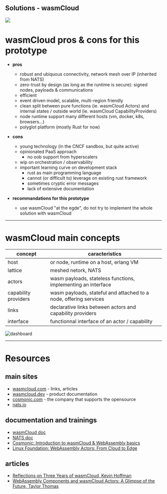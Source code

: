 ## Solutions - wasmCloud

![](https://cosmonic.com/images/blogs/2022/wasmcloud-from-edge-to-cloud.png)

# wasmCloud pros & cons for this prototype

- __pros__
    - robust and ubiquous connectivity, network mesh over IP (inherited from NATS)
    - zero-trust by design (as long as the runtime is secure): signed nodes, payloads & communications
    - efficient
    - event driven model, scalable, multi-region friendly
    - clean split between pure functions (ie. wasmCloud Actors) and internal states / outside world (ie. wasmCloud CapabilityProviders)
    - node runtime support many different hosts (vm, docker, k8s, browsers...)
    - polyglot platform (mostly Rust for now)

- __cons__
    - young technology (in the CNCF sandbox, but quite active)
    - opinionated PaaS approach
        - no oob support from hyperscalers
    - wip on orchestration / observability
    - important learning curve on development stack
        - rust as main programming language
        - cannot (or difficult to) leverage on existing rust framework
        - sometimes cryptic error messages
        - lack of extensive documentation

- __recommandations for this prototype__
    - use wasmCloud "at the egde", do not try to implement the whole solution with wasmCloud

---
# wasmCloud main concepts

concept               | caracteristics
---                   | ---
host                  | or node, runtime on a host, erlang VM
lattice               | meshed netork, NATS
actors                | wasm payloads, stateless functions, implementing an interface
capability providers  | wasm payloads, stateful and attached to a node, offering services
links                 | declarative links between actors and capability providers
interface             | functionnal interface of an actor / capability

![dashboard](https://wasmcloud.com/images/blogs/ngs-global/dashboard.png)

---
# Resources

## main sites

- [wasmcloud.com](https://wasmcloud.com/) - links, articles
- [wasmcloud.dev](https://wasmcloud.dev/) - product documentation
- [cosmonic.com](https://cosmonic.com/) - the company that supports the opensource
- [nats.io](https://nats.io)

## documentation and trainings

- [wasmCloud doc](https://wasmcloud.dev/overview/)
- [NATS doc](https://docs.nats.io/)
- [Cosmonic: Introduction to wasmCloud & WebAssembly basics](https://labs.cosmonic.com/)
- [Linux Foundation: WebAssembly Actors: From Cloud to Edge](https://training.linuxfoundation.org/training/webassembly-actors-from-cloud-to-edge-lfd134x/)


## articles

- [Reflections on Three Years of wasmCloud, Kevin Hoffman](https://wasmcloud.com/blog/wasmcloud_third_anniversary/)
- [WebAssembly Components and wasmCloud Actors: A Glimpse of the Future, Taylor Thomas](https://wasmcloud.com/blog/webassembly_components_and_wasmcloud_actors_a_glimpse_of_the_future/)
